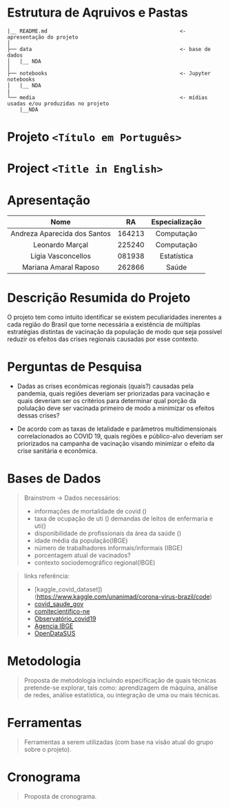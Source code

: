 # Estrutura de Aqruivos e Pastas

```
|__ README.md                                           <- apresentação do projeto
│
├── data                                                <- base de dados
│   |__ NDA                                             
│
├── notebooks                                           <- Jupyter notebooks
│   |__ NDA
|
└── media                                               <- mídias usadas e/ou produzidas no projeto
    |__NDA
```

# Projeto `<Título em Português>`
# Project `<Title in English>`

# Apresentação

| Nome  | RA | Especialização |
| :---: | :-: | :-----------: |
| Andreza Aparecida dos Santos | 164213  | Computação |
| Leonardo Marçal  | 225240 | Computação |
| Lígia Vasconcellos  | 081938 | Estatística |
| Mariana Amaral Raposo  | 262866 | Saúde |

# Descrição Resumida do Projeto

O projeto tem como intuito identificar se existem peculiaridades
inerentes a cada região do Brasil que torne necessária a existência de
múltiplas estratégias distintas de vacinação da população de modo
que seja possível reduzir os efeitos das crises regionais causadas
por esse contexto.

# Perguntas de Pesquisa

* Dadas as crises econômicas regionais (quais?) causadas pela pandemia,
quais regiões deveriam ser priorizadas para vacinação e quais
deveriam ser os critérios para determinar qual porção da polulação
deve ser vacinada primeiro de modo a minimizar os efeitos dessas crises?

* De acordo com as taxas de letalidade e parâmetros multidimensionais correlacionados ao COVID 19, quais regiões e público-alvo deveriam ser priorizados na campanha de vacinação visando minimizar o efeito da crise sanitária e econômica. 

# Bases de Dados
> Brainstrom -> Dados necessários:
> * informações de mortalidade de covid ()
> * taxa de ocupação de uti ()
> demandas de leitos de enfermaria e uti()
> * disponibilidade de profissionais da área da saúde ()
> * idade média da população(IBGE)
> * número de trabalhadores informais/informais (IBGE)
> * porcentagem atual de vacinados?
> * contexto sociodemográfico regional(IBGE)

> links referência: 
> * [kaggle_covid_dataset])(https://www.kaggle.com/unanimad/corona-virus-brazil/code)
> * [covid_saude_gov](https://covid.saude.gov.br/)
> * [comitecientifico-ne](https://www.comitecientifico-ne.com.br/c4ne/o-c4ne)
> * [Observatório_covid19](https://portal.fiocruz.br/observatorio-covid-19)
> * [Agencia IBGE](https://agenciadenoticias.ibge.gov.br/agencia-detalhe-de-midia.html?view=mediaibge&catid=2103&id=3702)
> * [OpenDataSUS](https://opendatasus.saude.gov.br/dataset/registro-de-ocupacao-hospitalar/resource/f9391f7c-9775-4fac-a3ce-bf384e2674c2?view_id=04f2877a-2ea0-4b59-b630-5c530d8db3f2)


# Metodologia
> Proposta de metodologia incluindo especificação de quais técnicas pretende-se explorar, tais como: aprendizagem de máquina, análise de redes, análise estatística, ou integração de uma ou mais técnicas.

# Ferramentas
> Ferramentas a serem utilizadas (com base na visão atual do grupo sobre o projeto).

# Cronograma
> Proposta de cronograma.
